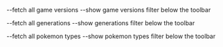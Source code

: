 --fetch all game versions
    --show game versions filter below the toolbar

--fetch all generations
    --show generations filter below the toolbar

--fetch all pokemon types
    --show pokemon types filter below the toolbar